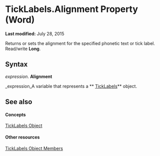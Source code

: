 
# TickLabels.Alignment Property (Word)

 **Last modified:** July 28, 2015

Returns or sets the alignment for the specified phonetic text or tick label. Read/write  **Long**.

## Syntax

 _expression_. **Alignment**

 _expression_A variable that represents a  ** [TickLabels](d94e90dc-0b0e-f4af-078e-6f2b97729db5.md)** object.


## See also


#### Concepts


 [TickLabels Object](d94e90dc-0b0e-f4af-078e-6f2b97729db5.md)
#### Other resources


 [TickLabels Object Members](4d54bd5e-e001-b378-464a-2d713df92c0d.md)
